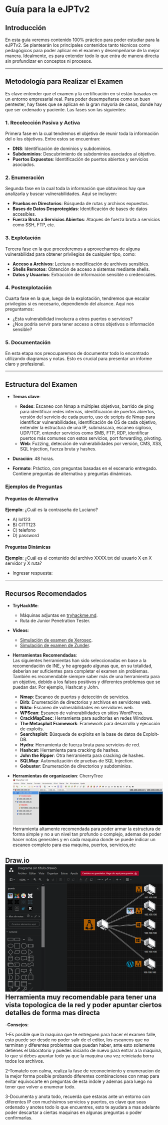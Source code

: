 # Guía para la eJPTv2  
 

## Introducción  
En esta guía veremos contenido 100% práctico para poder estudiar para la eJPTv2. Se plantearán los principales contenidos tanto técnicos como pedagógicos para poder aplicar en el examen y desempeñarse de la mejor manera. Idealmente, es para entender todo lo que entra de manera directa sin profundizar en conceptos ni procesos.  

---

## Metodología para Realizar el Examen  
Es clave entender que el examen y la certificación en sí están basadas en un entorno empresarial real. Para poder desempeñarse como un buen pentester, hay fases que se aplican en la gran mayoría de casos, donde hay que ser ordenado y paciente. Las fases son las siguientes:  

### 1. Recolección Pasiva y Activa  
Primera fase en la cual tendremos el objetivo de reunir toda la información del o los objetivos. Entre estos se encuentran:  
- **DNS**: Identificación de dominios y subdominios.  
- **Subdominios**: Descubrimiento de subdominios asociados al objetivo.  
- **Puertos Expuestos**: Identificación de puertos abiertos y servicios asociados.  

### 2. Enumeración  
Segunda fase en la cual toda la información que obtuvimos hay que analizarla y buscar vulnerabilidades. Aquí se incluyen:  
- **Pruebas en Directorios**: Búsqueda de rutas y archivos expuestos.  
- **Bases de Datos Desprotegidas**: Identificación de bases de datos accesibles.  
- **Fuerza Bruta a Servicios Abiertos**: Ataques de fuerza bruta a servicios como SSH, FTP, etc.  

### 3. Explotación  
Tercera fase en la que procederemos a aprovecharnos de alguna vulnerabilidad para obtener privilegios de cualquier tipo, como:  
- **Acceso a Archivos**: Lectura o modificación de archivos sensibles.  
- **Shells Remotos**: Obtención de acceso a sistemas mediante shells.  
- **Datos y Usuarios**: Extracción de información sensible o credenciales.  

### 4. Postexplotación  
Cuarta fase en la que, luego de la explotación, tendremos que escalar privilegios si es necesario, dependiendo del alcance. Aquí nos preguntamos:  
- ¿Esta vulnerabilidad involucra a otros puertos o servicios?  
- ¿Nos podría servir para tener acceso a otros objetivos o información sensible?  

### 5. Documentación  
En esta etapa nos preocuparemos de documentar todo lo encontrado utilizando diagramas y notas. Esto es crucial para presentar un informe claro y profesional.  

---

## Estructura del Examen  
- **Temas clave**:  
  - **Redes**: Escaneo con Nmap a múltiples objetivos, barrido de ping para identificar redes internas, identificación de puertos abiertos, versión del servicio de cada puerto, uso de scripts de Nmap para identificar vulnerabilidades, identificación de OS de cada objetivo, entender la estructura de una IP, submáscara, escaneo sigiloso, UDP/TCP, entender servicios como SMB, FTP, RDP, identificar puertos más comunes con estos servicios, port forwarding, pivoting.  
  - **Web**: Fuzzing, detección de vulnerabilidades por versión, CMS, XSS, SQL Injection, fuerza bruta y hashes.  

- **Duración**: 48 horas.  
- **Formato**: Práctico, con preguntas basadas en el escenario entregado. Contiene preguntas de alternativa y preguntas dinámicas.  

### Ejemplos de Preguntas  
#### Preguntas de Alternativa  
**Ejemplo**: ¿Cuál es la contraseña de Luciano?  
- A) lol123  
- B) CITT123  
- C) telefono  
- D) password  

#### Preguntas Dinámicas  
**Ejemplo**: ¿Cuál es el contenido del archivo XXXX.txt del usuario X en X servidor y X ruta?  
- Ingresar respuesta:  

---

## Recursos Recomendados  
- **TryHackMe**:  
  - Máquinas adjuntas en [tryhackme.md](es/maquinas/tryhackme.md).  
  - Ruta de Junior Penetration Tester.  
- **Videos**:  
  - [Simulación de examen de Xerosec](https://www.youtube.com/watch?v=v20IsEd5nUU&t=2152s).  
  - [Simulación de examen de Zunder](https://www.youtube.com/watch?v=OYOA0oIhOJ0&t=401s).  

- **Herramientas Recomendadas**:  
  Las siguientes herramientas han sido seleccionadas en base a la recomendación de INE, y he agregado algunas que, en su totalidad, deberían ser suficientes para completar el examen sin problemas. También es recomendable siempre saber más de una herramienta para un objetivo, debido a los falsos positivos y diferentes problemas que se puedan dar. Por ejemplo, Hashcat y John.  

  - **Nmap**: Escaneo de puertos y detección de servicios.  
  - **Dirb**: Enumeración de directorios y archivos en servidores web.  
  - **Nikto**: Escaneo de vulnerabilidades en servidores web.  
  - **WPScan**: Escaneo de vulnerabilidades en sitios WordPress.  
  - **CrackMapExec**: Herramienta para auditorías en redes Windows.  
  - **The Metasploit Framework**: Framework para desarrollo y ejecución de exploits.  
  - **Searchsploit**: Búsqueda de exploits en la base de datos de Exploit-DB.  
  - **Hydra**: Herramienta de fuerza bruta para servicios de red.  
  - **Hashcat**: Herramienta para cracking de hashes.  
  - **John the Ripper**: Otra herramienta para cracking de hashes.  
  - **SQLMap**: Automatización de pruebas de SQL Injection.  
  - **Gobuster**: Enumeración de directorios y subdominios.   

- **Herramientas de organizacion**:
CherryTree
![alt text](image.png)
Herramienta altamente recomendada para poder armar la estructura de forma simple y no a un nivel tan profundo o complejo, ademas de poder hacer notas generales y en cada maquina donde se puede indicar un escaneo completo para esa maquina, puertos, servicios,etc

Draw.io
![alt text](image-1.png)
Herramienta muy recomendable para tener una vista topologica de la red y poder apuntar ciertos detalles de forma mas directa
---
  
-**Consejos**:

1-Es posible que la maquina que te entreguen para hacer el examen falle, esto puede ser desde no poder salir de el editor, los escaneos que no terminan y diferentes problemas que puedan haber, ante esto solamente detienes el laboratorio y puedes iniciarlo de nuevo para entrar a la maquina, lo que si debes apuntar todo ya que la maquina una vez reiniciada borra todos los archivos.

2-Tomatelo con calma, realiza la fase de reconocimiento y enumeracion de la mejor forma posible probando diferentes combinaciones con nmap para evitar equivocarte en preguntas de esta indole y ademas para luego no tener que volver a enumerar todo.

3-Documenta y anota todo, recuerda que estaras ante un entorno con diferentes IP con muchisimos servicios y puertos, es clave que seas ordenado y anotes todo lo que encuentres, esto te ayudara a mas adelante poder descartar a ciertas maquinas en algunas preguntas o poder confirmarlas. 




